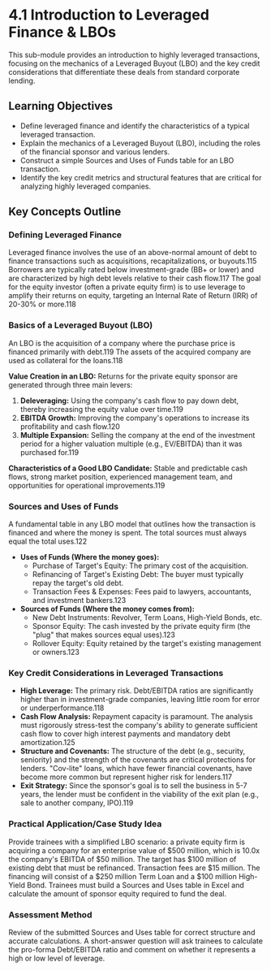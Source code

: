 # 4.1 Introduction to Leveraged Finance & LBOs

This sub-module provides an introduction to highly leveraged transactions, focusing on the mechanics of a Leveraged Buyout (LBO) and the key credit considerations that differentiate these deals from standard corporate lending.

## Learning Objectives

- Define leveraged finance and identify the characteristics of a typical leveraged transaction.
- Explain the mechanics of a Leveraged Buyout (LBO), including the roles of the financial sponsor and various lenders.
- Construct a simple Sources and Uses of Funds table for an LBO transaction.
- Identify the key credit metrics and structural features that are critical for analyzing highly leveraged companies.

## Key Concepts Outline

### Defining Leveraged Finance
Leveraged finance involves the use of an above-normal amount of debt to finance transactions such as acquisitions, recapitalizations, or buyouts.115
Borrowers are typically rated below investment-grade (BB+ or lower) and are characterized by high debt levels relative to their cash flow.117
The goal for the equity investor (often a private equity firm) is to use leverage to amplify their returns on equity, targeting an Internal Rate of Return (IRR) of 20-30% or more.118

### Basics of a Leveraged Buyout (LBO)
An LBO is the acquisition of a company where the purchase price is financed primarily with debt.119
The assets of the acquired company are used as collateral for the loans.118

**Value Creation in an LBO:** Returns for the private equity sponsor are generated through three main levers:
1.  **Deleveraging:** Using the company's cash flow to pay down debt, thereby increasing the equity value over time.119
2.  **EBITDA Growth:** Improving the company's operations to increase its profitability and cash flow.120
3.  **Multiple Expansion:** Selling the company at the end of the investment period for a higher valuation multiple (e.g., EV/EBITDA) than it was purchased for.119

**Characteristics of a Good LBO Candidate:** Stable and predictable cash flows, strong market position, experienced management team, and opportunities for operational improvements.119

### Sources and Uses of Funds
A fundamental table in any LBO model that outlines how the transaction is financed and where the money is spent. The total sources must always equal the total uses.122

- **Uses of Funds (Where the money goes):**
  - Purchase of Target's Equity: The primary cost of the acquisition.
  - Refinancing of Target's Existing Debt: The buyer must typically repay the target's old debt.
  - Transaction Fees & Expenses: Fees paid to lawyers, accountants, and investment bankers.123
- **Sources of Funds (Where the money comes from):**
  - New Debt Instruments: Revolver, Term Loans, High-Yield Bonds, etc.
  - Sponsor Equity: The cash invested by the private equity firm (the "plug" that makes sources equal uses).123
  - Rollover Equity: Equity retained by the target's existing management or owners.123

### Key Credit Considerations in Leveraged Transactions
- **High Leverage:** The primary risk. Debt/EBITDA ratios are significantly higher than in investment-grade companies, leaving little room for error or underperformance.118
- **Cash Flow Analysis:** Repayment capacity is paramount. The analysis must rigorously stress-test the company's ability to generate sufficient cash flow to cover high interest payments and mandatory debt amortization.125
- **Structure and Covenants:** The structure of the debt (e.g., security, seniority) and the strength of the covenants are critical protections for lenders. "Cov-lite" loans, which have fewer financial covenants, have become more common but represent higher risk for lenders.117
- **Exit Strategy:** Since the sponsor's goal is to sell the business in 5-7 years, the lender must be confident in the viability of the exit plan (e.g., sale to another company, IPO).119

### Practical Application/Case Study Idea

Provide trainees with a simplified LBO scenario: a private equity firm is acquiring a company for an enterprise value of $500 million, which is 10.0x the company's EBITDA of $50 million. The target has $100 million of existing debt that must be refinanced. Transaction fees are $15 million. The financing will consist of a $250 million Term Loan and a $100 million High-Yield Bond. Trainees must build a Sources and Uses table in Excel and calculate the amount of sponsor equity required to fund the deal.

### Assessment Method

Review of the submitted Sources and Uses table for correct structure and accurate calculations. A short-answer question will ask trainees to calculate the pro-forma Debt/EBITDA ratio and comment on whether it represents a high or low level of leverage.
